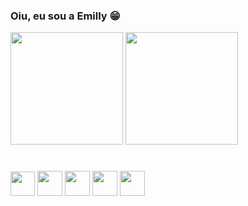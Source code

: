 ### Oiu, eu sou a Emilly 😁

<div>
  <img height="180cm" src="https://github-readme-stats.vercel.app/api?username=emillysf&show_icons=true&theme=radical&count_private=true&hide=issues">
  <img height="180cm" src="https://github-readme-stats.vercel.app/api/top-langs/?username=emillysf&layout=compact&theme=radical">

#
<img src="https://cdn.jsdelivr.net/gh/devicons/devicon/icons/javascript/javascript-plain.svg" height="39cm" />
<img src="https://cdn.jsdelivr.net/gh/devicons/devicon/icons/html5/html5-plain-wordmark.svg" height="40cm"/>
<img src="https://cdn.jsdelivr.net/gh/devicons/devicon/icons/css3/css3-plain-wordmark.svg" height="40cm"/>
<img src="https://cdn.jsdelivr.net/gh/devicons/devicon/icons/c/c-plain.svg" height="40cm"/>
<img src="https://cdn.jsdelivr.net/gh/devicons/devicon/icons/php/php-plain.svg" height="40cm"/>                             
            
          
